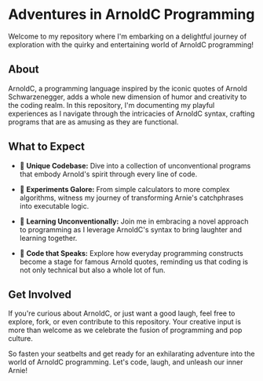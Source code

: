 # Adventures in ArnoldC Programming

Welcome to my repository where I'm embarking on a delightful journey of exploration with the quirky and entertaining world of ArnoldC programming!

## About

ArnoldC, a programming language inspired by the iconic quotes of Arnold Schwarzenegger, adds a whole new dimension of humor and creativity to the coding realm. In this repository, I'm documenting my playful experiences as I navigate through the intricacies of ArnoldC syntax, crafting programs that are as amusing as they are functional.

## What to Expect

- 🤖 **Unique Codebase:** Dive into a collection of unconventional programs that embody Arnold's spirit through every line of code.

- 🎉 **Experiments Galore:** From simple calculators to more complex algorithms, witness my journey of transforming Arnie's catchphrases into executable logic.

- 🚀 **Learning Unconventionally:** Join me in embracing a novel approach to programming as I leverage ArnoldC's syntax to bring laughter and learning together.

- 🤯 **Code that Speaks:** Explore how everyday programming constructs become a stage for famous Arnold quotes, reminding us that coding is not only technical but also a whole lot of fun.

## Get Involved

If you're curious about ArnoldC, or just want a good laugh, feel free to explore, fork, or even contribute to this repository. Your creative input is more than welcome as we celebrate the fusion of programming and pop culture.

So fasten your seatbelts and get ready for an exhilarating adventure into the world of ArnoldC programming. Let's code, laugh, and unleash our inner Arnie!


